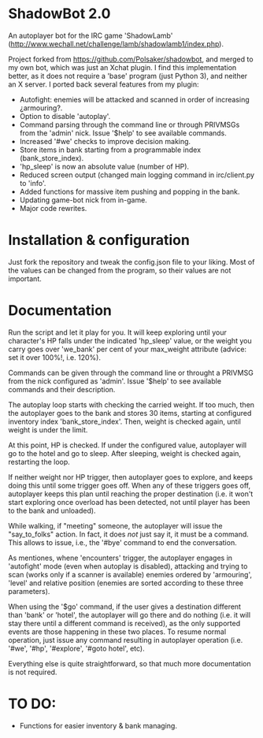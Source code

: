 # ShadowBot 2.0

An autoplayer bot for the IRC game 'ShadowLamb' (http://www.wechall.net/challenge/lamb/shadowlamb1/index.php).

Project forked from https://github.com/Polsaker/shadowbot, and merged to my own bot, which was just an Xchat plugin. I find this implementation better, as it does not require a 'base' program (just Python 3), and neither an X server. I ported back several features from my plugin:

- Autofight: enemies will be attacked and scanned in order of increasing ¿armouring?.
- Option to disable 'autoplay'.
- Command parsing through the command line or through PRIVMSGs from the 'admin' nick. Issue '$help' to see available commands.
- Increased '#we' checks to improve decision making.
- Store items in bank starting from a programmable index (bank_store_index).
- 'hp_sleep' is now an absolute value (number of HP).
- Reduced screen output (changed main logging command in irc/client.py to 'info'.
- Added functions for massive item pushing and popping in the bank.
- Updating game-bot nick from in-game.
- Major code rewrites.

# Installation & configuration

Just fork the repository and tweak the config.json file to your liking. Most of the values can be changed from the program, so their values are not important.

# Documentation

Run the script and let it play for you. It will keep exploring until your character's HP falls under the indicated 'hp_sleep' value, or the weight you carry goes over 'we_bank' per cent of your max_weight attribute (advice: set it over 100%!, i.e. 120%).

Commands can be given through the command line or throught a PRIVMSG from the nick configured as 'admin'. Issue '$help' to see available commands and their description.

The autoplay loop starts with checking the carried weight. If too much, then the autoplayer goes to the bank and stores 30 items, starting at configured inventory index 'bank_store_index'. Then, weight is checked again, until weight is under the limit.

At this point, HP is checked. If under the configured value, autoplayer will go to the hotel and go to sleep. After sleeping, weight is checked again, restarting the loop.

If neither weight nor HP trigger, then autoplayer goes to explore, and keeps doing this until some trigger goes off. When any of these triggers goes off, autoplayer keeps this plan until reaching the proper destination (i.e. it won't start exploring once overload has been detected, not until player has been to the bank and unloaded).

While walking, if "meeting" someone, the autoplayer will issue the "say_to_folks" action. In fact, it does *not* just say it, it must be a command. This allows to issue, i.e., the '#bye' command to end the conversation.

As mentiones, whene 'encounters' trigger, the autoplayer engages in 'autofight' mode (even when autoplay is disabled), attacking and trying to scan (works only if a scanner is available) enemies ordered by 'armouring', 'level' and relative position (enemies are sorted according to these three parameters).

When using the '$go' command, if the user gives a destination different than 'bank' or 'hotel', the autoplayer will go there and do nothing (i.e. it will stay there until a different command is received), as the only supported events are those happening in these two places. To resume normal operation, just issue any command resulting in autoplayer operation (i.e. '#we', '#hp', '#explore', '#goto hotel', etc).

Everything else is quite straightforward, so that much more documentation is not required.

# TO DO:
- Functions for easier inventory & bank managing.

